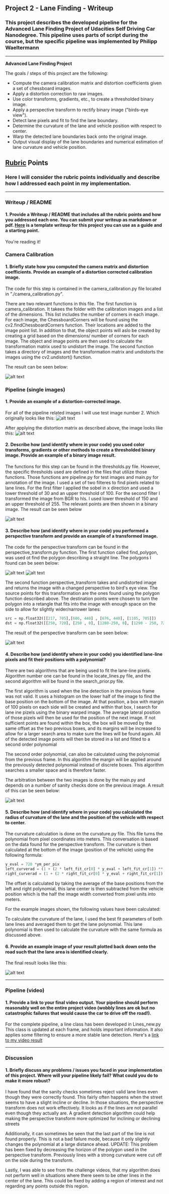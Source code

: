 ## Project 2 - Lane Finding - Writeup 

### This project describes the developed pipeline for the Advanced Lane Finding Project of Udacities Self Driving Car Nanodegree. This pipeline uses parts of script during the course, but the specific pipeline was implemented by Philipp Waeltermann


---

**Advanced Lane Finding Project**

The goals / steps of this project are the following:

* Compute the camera calibration matrix and distortion coefficients given a set of chessboard images.
* Apply a distortion correction to raw images.
* Use color transforms, gradients, etc., to create a thresholded binary image.
* Apply a perspective transform to rectify binary image ("birds-eye view").
* Detect lane pixels and fit to find the lane boundary.
* Determine the curvature of the lane and vehicle position with respect to center.
* Warp the detected lane boundaries back onto the original image.
* Output visual display of the lane boundaries and numerical estimation of lane curvature and vehicle position.

[//]: # (Image References)

[image1]: ./output_images/camera_cal/calibration_example.png "Undistorted"
[image2]: ./output_images/undistorted/test2.jpg "Road Transformed"
[image3]: ./output_images/filtered/test2.jpg "Binary Example"
[image4]: ./output_images/warped/test2.jpg "Warp Example"
[image5]: ./output_images/fitted/test2.jpg "Fit Visual"
[image6]: ./output_images/final/test2.jpg "Output"
[image7]: ./test_images/test2.jpg "Original Image"
[image8]: ./output_images/polygon/straight_lines1.jpg "Polygon 1"
[image9]: ./output_images/polygon/straight_lines2.jpg "Polygon 2"
[video1]: ./project_video_output.mp4 "Video"

## [Rubric](https://review.udacity.com/#!/rubrics/571/view) Points

### Here I will consider the rubric points individually and describe how I addressed each point in my implementation.  

---

### Writeup / README

#### 1. Provide a Writeup / README that includes all the rubric points and how you addressed each one.  You can submit your writeup as markdown or pdf.  [Here](https://github.com/udacity/CarND-Advanced-Lane-Lines/blob/master/writeup_template.md) is a template writeup for this project you can use as a guide and a starting point.  

You're reading it!

### Camera Calibration

#### 1. Briefly state how you computed the camera matrix and distortion coefficients. Provide an example of a distortion corrected calibration image.

The code for this step is contained in the camera_calibration.py file located in "./camera_calibration.py".

There are two relevant functions in this file. The first function is camera_calibration. It takees the folder with the calibration images and a list of the dimensions. This list includes the number of corners in each image.
For each image, the ChessboardCorners will be found  using the cv2.findChessboardCorners function. Their locations are added to the image point list.
In addition to that, the object points will aslo be created by creating a grid based on the dimensions/ number of corners for each image. The object and image points are then used to calculate the transformation matrix used to undistort the image. 
The second function takes a directory of images and the transformation matrix and undistorts the images using the cv2.undistort() function.

The result can be seen below:

![alt text][image1]

### Pipeline (single images)

#### 1. Provide an example of a distortion-corrected image.

For all of the pipeline related images I will use test image number 2. Which originally looks like this:
![alt text][image7]

After applying the distortion matrix as described above, the image looks like this:
![alt text][image2]

#### 2. Describe how (and identify where in your code) you used color transforms, gradients or other methods to create a thresholded binary image.  Provide an example of a binary image result.

The functions for this step can be found in the thresholds.py file. However, the specific thresholds used are defined in the files that utilize those functions. Those functions are pipeline.py for test images and main.py for annotation of the image.
I used a set of two filteres to find pixels related to lane lines. For the first filter I applied the sobel in x direction and used a lower threshold of 30 and an upper threshold of 100. For the second filter I transformed the image from BGR to hls. I used lower threshold of 150 and an upper threshold of 255. The relevant points are then shown in a binary image. The result can be seen below

![alt text][image3]

#### 3. Describe how (and identify where in your code) you performed a perspective transform and provide an example of a transformed image.

The code for the perspective transform can be found in the perspective_transform.py function.
The first function called find_polygon, was used ot find the polygon describing a straight line.
The polygons I found can be seen below:

![alt text][image8]
![alt text][image9]

The second function perspective_transform takes and undistorted image and returns the image with a changed perspective to bird's eye view. The source points for this transformation are the ones found using the polygon function described above. The destination points were chosen to turn the polygon into a retangle that fits into the image with enough space on the side to allow for slightly wider/narrower lanes:
```python
src = np.float32([[217, 705],[606, 440] , [676, 440], [1105, 705]])
dst = np.float32([[250, 720], [250 , 0], [1280-250, 0], [1290 - 250, 720]])
```

The result of the perspective transform can be seen below:

![alt text][image4]

#### 4. Describe how (and identify where in your code) you identified lane-line pixels and fit their positions with a polynomial?

There are two algorithms that are being used to fit the lane-line pixels.
Algorithm number one can be found in the locate_lines.py file, and the second algorithm will be found in the search_prior.py file.

The first algorithm is used when the line detection in the previous frame was not valid. It uses a histogram on the lower half of the image to find the base position on the bottom of the image. At that position, a box with margin of 100 pixels on each side will be created and within that box, I search for lane ine pizels using the binary warped image. The average lateral position of those pizels will then be used for the position of the next image. If not sufficient points are found within the box, the box will be moved by the same offset as the two previous boxes, and its margins will be increased to allow for a larger search area to make sure the lines will be found again. All of the detected image points will then be stored in a list and fitted to a second order polynomial

The second order polynomial, can also be calculated using the polynomial from the previous frame. In this algorithm the margin will be applied around the previously detected polynomial instead of discrete boxes. This algorithm searches a smaller space and is therefore faster.

The arbitration between the two images is done by the main.py and depends on a number of sanity checks done on the previous image.
A result of this can be seen below:

![alt text][image5]

#### 5. Describe how (and identify where in your code) you calculated the radius of curvature of the lane and the position of the vehicle with respect to center.

The curvature calculation is done on the curvature.py file. This file turns the polynomial from pixel coordinates into meters.
This conversation is based on the data found for the perspective transform. The curvature is then calculated at the bottom of the image (position of the vehicle) using the following formula:
```python
y_eval = 720 *ym_per_pix
left_curverad = (1 + (2 * left_fit_cr[0] * y_eval + left_fit_cr[1]) ** 2) ** (3 / 2) / abs(2 * left_fit_cr[0])  
right_curverad = (1 + (2 * right_fit_cr[0] * y_eval + right_fit_cr[1]) ** 2) ** (3 / 2) / abs(2 * right_fit_cr[0])  
```

The offset is calculated by taking the average of the base positions from the left and right polynomial, this lane center is then subtracted from the vehicle position which is the half the image width converted from pixel units into meters.

For the example images shown, the following values have been calculated:

To calculate the curvature of the lane, I used the best fit parameters of both lane lines and averaged them to get the lane polynomial.
This lane polynomial is then used to calculate the curvature with the same formula as discussed above.

#### 6. Provide an example image of your result plotted back down onto the road such that the lane area is identified clearly.

The final result looks like this:

![alt text][image6]

---

### Pipeline (video)

#### 1. Provide a link to your final video output.  Your pipeline should perform reasonably well on the entire project video (wobbly lines are ok but no catastrophic failures that would cause the car to drive off the road!).

For the complete pipeline, a line class has been developed in Lines_new.py
This class is updated at each frame, and holds important information. It also applies some filtering to ensure a more stable lane detection.
Here's a [link to my video result](./project_video_output.mp4)

---

### Discussion

#### 1. Briefly discuss any problems / issues you faced in your implementation of this project.  Where will your pipeline likely fail?  What could you do to make it more robust?

I have found that the sanity checks sometimes reject valid lane lines even though they were correctly found.
This fairly often happens when the street seems to have a slight incline or decline. In those situations, the perspective transform does not work effectively. It looks as if the lines are not parallel even though they actually are.
A gradient detection algorithm could help making the perspective transform more optimized for inclining or declining streets
  
Additionally, it can sometimes be seen that the last part of the line is not found properly. This is not a bad failure mode, because it only slightly changes the polynomial at a large distance ahead. 
UPDATE: This problem has been fixed by decreasing the horizon of the polygon used in the perspective transform. Previously lines with a strong curvature were cut off on the side during the transform. 

Lastly, I was able to see from the challenge videos, that my algorithm does not perform well in situations where there seem to be other lines in the center of the lane. This could be fixed by adding a region of interest and not regarding any points outside this region.
